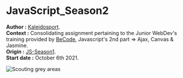 # JavaScript_Season2

**Author :** [Kaleidosport](https://github.com/Kaleidosport).  
**Context :** Consolidating assignment pertaining to the Junior WebDev's training provided by [BeCode](https://github.com/becodeorg), Javascript's 2nd part => Ajax, Canvas & Jasmine.  
**Origin :** [JS-Season1](https://github.com/becodeorg/CRL-Woods-5.33/tree/main/1.TRAIL/02.The-Hill/08.Javascript/02.Season-2).  
**Start date :** October 6th 2021. 

![Scouting grey areas](https://i.imgur.com/avdcD1U.gif)
